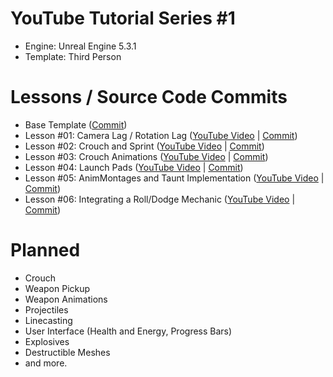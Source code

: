 #  YouTube Tutorial Series #1
- Engine: Unreal Engine 5.3.1
- Template: Third Person

# Lessons / Source Code Commits
- Base Template ([Commit](https://github.com/itsmikethetech/YouTube-Tutorial-Series-1-UE-5.3/tree/6e96324bfbc1c53f3fcf0ed5d33189b6f0f3e057))
- Lesson #01: Camera Lag / Rotation Lag ([YouTube Video](https://youtu.be/0XYPz4Acduo) | [Commit](https://github.com/itsmikethetech/YouTube-Tutorial-Series-1-UE-5.3/tree/57a3d02ffdadbb7ab62b86ae3f5b72cc459cd604))
- Lesson #02: Crouch and Sprint ([YouTube Video](https://youtu.be/hR9x3uYG2x8) | [Commit](https://github.com/itsmikethetech/YouTube-Tutorial-Series-1-UE-5.3/tree/38f085de40c8860c1b146c869c179ed8796a9582))
- Lesson #03: Crouch Animations ([YouTube Video](https://youtu.be/Z_KhdjtmZk4) | [Commit](https://github.com/itsmikethetech/YouTube-Tutorial-Series-1-UE-5.3/tree/c68f1712f6d91483b3c9f76855e5675cf2fe08bc))
- Lesson #04: Launch Pads ([YouTube Video](https://youtu.be/QFwkEpP2bzc) | [Commit](https://github.com/itsmikethetech/YouTube-Tutorial-Series-1-UE-5.3/tree/51de46848a6343cc00b3d98f9450a2808cffa69a))
- Lesson #05: AnimMontages and Taunt Implementation ([YouTube Video](https://youtu.be/6BYe3WhK_-U) | [Commit](https://github.com/itsmikethetech/YouTube-Tutorial-Series-1-UE-5.3/tree/e5a6db85d6afda9c9f17e7aec19ae3d7588dda38))
- Lesson #06: Integrating a Roll/Dodge Mechanic ([YouTube Video](https://youtu.be/bNbNs60XIWk) | [Commit](https://github.com/itsmikethetech/YouTube-Tutorial-Series-1-UE-5.3/tree/f7d7dac0507ee6e0693ee9fa88684b3a5f17b068))

# Planned
- Crouch
- Weapon Pickup
- Weapon Animations
- Projectiles
- Linecasting
- User Interface (Health and Energy, Progress Bars)
- Explosives
- Destructible Meshes
- and more.
